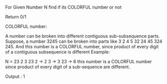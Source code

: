 For Given Number N find if its COLORFUL number or not

Return 0/1

COLORFUL number:

A number can be broken into different contiguous sub-subsequence parts. 
Suppose, a number 3245 can be broken into parts like 3 2 4 5 32 24 45 324 245. 
And this number is a COLORFUL number, since product of every digit of a contiguous subsequence is different
Example:

N = 23
2 3 23
2 -> 2
3 -> 3
23 -> 6
this number is a COLORFUL number since product of every digit of a sub-sequence are different. 

Output : 1
